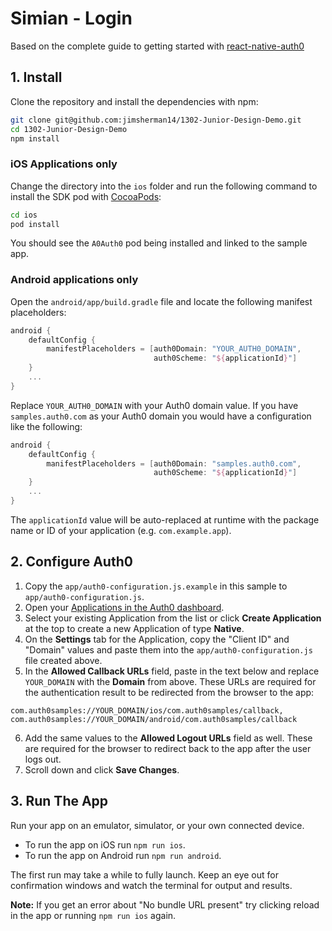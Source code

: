 # Simian - Login

Based on the complete guide to getting started with [react-native-auth0](https://github.com/auth0/react-native-auth0)

## 1. Install

Clone the repository and install the dependencies with npm:

```bash
git clone git@github.com:jimsherman14/1302-Junior-Design-Demo.git
cd 1302-Junior-Design-Demo
npm install
```

### iOS Applications only

Change the directory into the `ios` folder and run the following command to install the SDK pod with [CocoaPods](https://cocoapods.org/):

```bash
cd ios
pod install
```

You should see the `A0Auth0` pod being installed and linked to the sample app.

### Android applications only

Open the `android/app/build.gradle` file and locate the following manifest placeholders:

```groovy
android {
    defaultConfig {
        manifestPlaceholders = [auth0Domain: "YOUR_AUTH0_DOMAIN",
                                auth0Scheme: "${applicationId}"]
    }
    ...
}
```

Replace `YOUR_AUTH0_DOMAIN` with your Auth0 domain value. If you have `samples.auth0.com` as your Auth0 domain you would have a configuration like the following:

```groovy
android {
    defaultConfig {
        manifestPlaceholders = [auth0Domain: "samples.auth0.com", 
                                auth0Scheme: "${applicationId}"]
    }
    ...
}
```

The `applicationId` value will be auto-replaced at runtime with the package name or ID of your application (e.g. `com.example.app`).

## 2. Configure Auth0

1. Copy the `app/auth0-configuration.js.example` in this sample to `app/auth0-configuration.js`.
2. Open your [Applications in the Auth0 dashboard](https://manage.auth0.com/#/applications).
3. Select your existing Application from the list or click **Create Application** at the top to create a new Application of type **Native**.
4. On the **Settings** tab for the Application, copy the "Client ID" and "Domain" values and paste them into the `app/auth0-configuration.js` file created above.
5. In the **Allowed Callback URLs** field, paste in the text below and replace `YOUR_DOMAIN` with the **Domain** from above. These URLs are required for the authentication result to be redirected from the browser to the app:

```
com.auth0samples://YOUR_DOMAIN/ios/com.auth0samples/callback,
com.auth0samples://YOUR_DOMAIN/android/com.auth0samples/callback
```

6. Add the same values to the **Allowed Logout URLs** field as well. These are required for the browser to redirect back to the app after the user logs out.
7. Scroll down and click **Save Changes**.

## 3. Run The App

Run your app on an emulator, simulator, or your own connected device.

- To run the app on iOS run `npm run ios`.
- To run the app on Android run `npm run android`.

The first run may take a while to fully launch. Keep an eye out for confirmation windows and watch the terminal for output and results.

**Note:** If you get an error about "No bundle URL present" try clicking reload in the app or running `npm run ios` again. 
